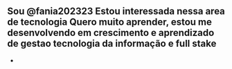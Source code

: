 Sou @fania202323
Estou interessada nessa area de tecnologia
Quero muito aprender, estou me desenvolvendo em crescimento e aprendizado de gestao tecnologia da informação e full stake
- 
- 
